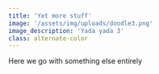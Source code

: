 ```yaml
---
title: 'Yet more stuff'
image: '/assets/img/uploads/doodle3.png'
image_description: 'Yada yada 3'
class: alternate-color
---
```


Here we go with something else entirely
